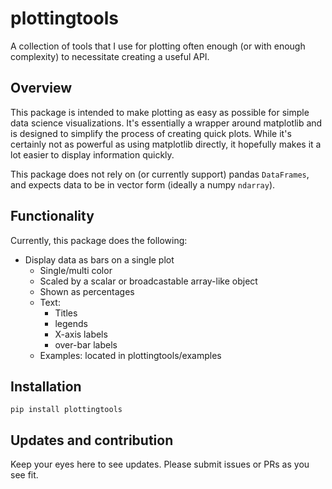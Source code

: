 # plottingtools
A collection of tools that I use for plotting often enough (or with enough
complexity) to necessitate creating a useful API.


## Overview
This package is intended to
make plotting as easy as possible for simple data science visualizations. It's
essentially a wrapper around matplotlib and is designed to simplify the process
of creating quick plots. While it's certainly not as powerful as using
matplotlib directly, it hopefully makes it a lot easier to display information
quickly.

This package does not rely on (or currently support) pandas `DataFrames`, and
expects data to be in vector form (ideally a numpy `ndarray`). 


## Functionality
Currently, this package does the following:
- Display data as bars on a single plot
    - Single/multi color
    - Scaled by a scalar or broadcastable array-like object
    - Shown as percentages
    - Text:
        - Titles
        - legends
        - X-axis labels
        - over-bar labels
    - Examples:
        located in plottingtools/examples


## Installation
` pip install plottingtools `


## Updates and contribution
Keep your eyes here to see updates. Please submit issues or PRs as you see fit.

